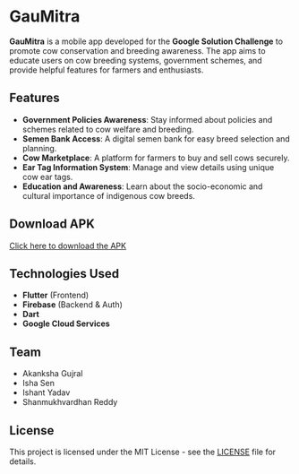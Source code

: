 
# GauMitra

**GauMitra** is a mobile app developed for the **Google Solution Challenge** to promote cow conservation and breeding awareness. The app aims to educate users on cow breeding systems, government schemes, and provide helpful features for farmers and enthusiasts.

## Features

- **Government Policies Awareness**: Stay informed about policies and schemes related to cow welfare and breeding.
- **Semen Bank Access**: A digital semen bank for easy breed selection and planning.
- **Cow Marketplace**: A platform for farmers to buy and sell cows securely.
- **Ear Tag Information System**: Manage and view details using unique cow ear tags.
- **Education and Awareness**: Learn about the socio-economic and cultural importance of indigenous cow breeds.

## Download APK

[Click here to download the APK](https://drive.google.com/file/d/1vz0FZ1wzmx-YfAMdhvp8V0OKDJcg1K0G/view?usp=sharing)

## Technologies Used

- **Flutter** (Frontend)
- **Firebase** (Backend & Auth)
- **Dart**
- **Google Cloud Services**

## Team

- Akanksha Gujral  
- Isha Sen  
- Ishant Yadav  
- Shanmukhvardhan Reddy

## License

This project is licensed under the MIT License - see the [LICENSE](LICENSE) file for details.
